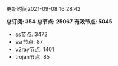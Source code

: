 更新时间2021-09-08 16:28:42

**总订阅: 354**
**总节点: 25067**
**有效节点: 5045**
- ss节点: 3472
- ssr节点: 87
- v2ray节点: 1401
- trojan节点: 85
